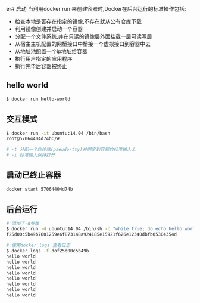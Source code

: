 er# 启动
当利用docker run 来创建容器时,Docker在后台运行的标准操作包括:

- 检查本地是否存在指定的镜像,不存在就从公有仓库下载
- 利用镜像创建并启动一个容器
- 分配一个文件系统,并在只读的镜像层外面挂载一层可读写层
- 从宿主主机配置的网桥接口中桥接一个虚拟接口到容器中去
- 从地址池配置一个ip地址给容器
- 执行用户指定的应用程序
- 执行完毕后容器被终止

## hello world
```bash
$ docker run hello-world
```

## 交互模式
```bash
$ docker run -it ubuntu:14.04 /bin/bash
root@57064404d74b:/#

# -t 分配一个伪终端(pseudo-tty)并绑定到容器的标准输入上
# -i 标准输入保持打开
```

## 启动已终止容器
```bash
docker start 57064404d74b
```

## 后台运行
```bash
# 添加了-d参数
$ docker run -d ubuntu:14.04 /bin/sh -c "while true; do echo hello world; sleep 1; done"
f25d00c5b49b7601259e6f873148a924185e15921f626e12340dbfb05304354d

# 使用docker logs 查看日志
$ docker logs -f dof25d00c5b49b
hello world
hello world
hello world
hello world
hello world
hello world
hello world
hello world


```